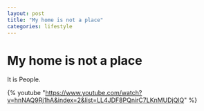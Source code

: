 ```yaml
---
layout: post
title: "My home is not a place"
categories: lifestyle
---
```


# My home is not a place

It is People.

{% youtube "https://www.youtube.com/watch?v=hnNAQ9Rj1hA&index=2&list=LL4JDF8PQnirC7LKnMUDjQlQ" %}
